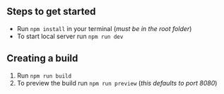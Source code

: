 ## Steps to get started

* Run ``` npm install ``` in your terminal (*must be in the root folder*)
* To start local server run ``` npm run dev ``` 

## Creating a build
1. Run ``` npm run build ```
2. To preview the build run ``` npm run preview ``` (*this defaults to port 8080*)
